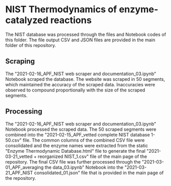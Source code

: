 # NIST Thermodynamics of enzyme-catalyzed reactions
The NIST database was processed through the files and Notebook codes of this folder. The file output CSV and JSON files are provided in the main folder of this repository.

## Scraping
The "2021-02-16_APF_NIST web scraper and documentation_03.ipynb" Notebook scraped the database. The website was scraped in 50 segments, which maintained the accuracy of the scraped data. Inaccuracies were observed to compound proportionally with the size of the scraped segments. 

## Processing
The "2021-02-16_APF_NIST web scraper and documentation_03.ipynb" Notebook processed the scraped data. The 50 scraped segments were combined into the "2021-02-15_APF_vetted complete NIST database 1-50.csv" file. The common columns of the combined CSV file were consolidated and the enzyme names were extracted from the static "Enzyme Thermodynamic Database.html" file to generate the final "2021-03-21_vetted + reorganized NIST_1.csv" file of the main page of the repository. The final CSV file was further processed through the "2021-03-01_APF_averaging the data_03.ipynb" Notebook into the "2021-03-21_APF_NIST consolidated_01.json" file that is provided in the main page of the repository. 
